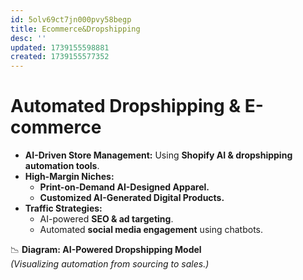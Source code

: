 ```yaml
---
id: 5olv69ct7jn000pvy58begp
title: Ecommerce&Dropshipping
desc: ''
updated: 1739155598881
created: 1739155577352
---
```

# Automated Dropshipping & E-commerce

-   **AI-Driven Store Management:** Using **Shopify AI & dropshipping automation tools**.
-   **High-Margin Niches:**
    -   **Print-on-Demand AI-Designed Apparel.**
    -   **Customized AI-Generated Digital Products.**
-   **Traffic Strategies:**
    -   AI-powered **SEO & ad targeting**.
    -   Automated **social media engagement** using chatbots.

📉 **Diagram: AI-Powered Dropshipping Model**  
_(Visualizing automation from sourcing to sales.)_
